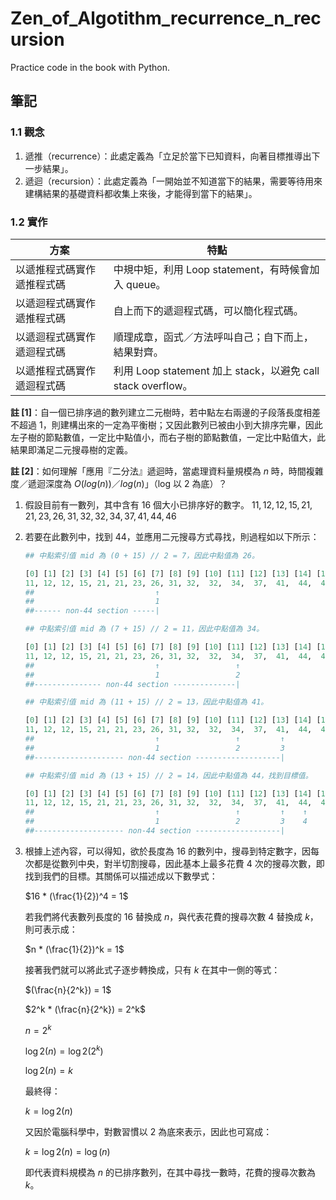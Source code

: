 # Zen_of_Algotithm_recurrence_n_recursion

Practice code in the book with Python.

## 筆記

### 1.1 觀念

1. 遞推（recurrence）：此處定義為「立足於當下已知資料，向著目標推導出下一步結果」。
2. 遞迴（recursion）：此處定義為「一開始並不知道當下的結果，需要等待用來建構結果的基礎資料都收集上來後，才能得到當下的結果」。

### 1.2 實作

| 方案 | 特點 |
| ---- | ---- |
| 以遞推程式碼實作遞推程式碼 | 中規中矩，利用 Loop statement，有時候會加入 queue。|
| 以遞迴程式碼實作遞推程式碼 | 自上而下的遞迴程式碼，可以簡化程式碼。|
| 以遞迴程式碼實作遞迴程式碼 | 順理成章，函式／方法呼叫自己；自下而上，結果對齊。|
| 以遞推程式碼實作遞迴程式碼 | 利用 Loop statement 加上 stack，以避免 call stack overflow。|

**註 [1]**：自一個已排序過的數列建立二元樹時，若中點左右兩邊的子段落長度相差不超過 $1$，則建構出來的一定為平衡樹；又因此數列已被由小到大排序完畢，因此左子樹的節點數值，一定比中點值小，而右子樹的節點數值，一定比中點值大，此結果即滿足二元搜尋樹的定義。

**註 [2]**：如何理解「應用『二分法』遞迴時，當處理資料量規模為 $n$ 時，時間複雜度／遞迴深度為 $O(log(n))$／$log(n)$」（log 以 $2$ 為底）？

1. 假設目前有一數列，其中含有 16 個大小已排序好的數字。
    $11, 12, 12, 15, 21, 21, 23, 26, 31, 32, 32, 34, 37, 41, 44, 46$
2. 若要在此數列中，找到 $44$，並應用二元搜尋方式尋找，則過程如以下所示：

    ```Python
    ## 中點索引值 mid 為 (0 + 15) // 2 = 7，因此中點值為 26。

    [0] [1] [2] [3] [4] [5] [6] [7] [8] [9] [10] [11] [12] [13] [14] [15]
    11, 12, 12, 15, 21, 21, 23, 26, 31, 32,  32,  34,  37,  41,  44,  46
    ##                           ↑
    ##                           1
    ##------ non-44 section -----|
    ```

    ```python
    ## 中點索引值 mid 為 (7 + 15) // 2 = 11，因此中點值為 34。

    [0] [1] [2] [3] [4] [5] [6] [7] [8] [9] [10] [11] [12] [13] [14] [15]
    11, 12, 12, 15, 21, 21, 23, 26, 31, 32,  32,  34,  37,  41,  44,  46
    ##                           ↑                 ↑
    ##                           1                 2
    ##--------------- non-44 section --------------|
    ```

    ```python
    ## 中點索引值 mid 為 (11 + 15) // 2 = 13，因此中點值為 41。

    [0] [1] [2] [3] [4] [5] [6] [7] [8] [9] [10] [11] [12] [13] [14] [15]
    11, 12, 12, 15, 21, 21, 23, 26, 31, 32,  32,  34,  37,  41,  44,  46
    ##                           ↑                 ↑         ↑
    ##                           1                 2         3
    ##-------------------- non-44 section -------------------|
    ```

    ```python
    ## 中點索引值 mid 為 (13 + 15) // 2 = 14，因此中點值為 44，找到目標值。

    [0] [1] [2] [3] [4] [5] [6] [7] [8] [9] [10] [11] [12] [13] [14] [15]
    11, 12, 12, 15, 21, 21, 23, 26, 31, 32,  32,  34,  37,  41,  44,  46
    ##                           ↑                 ↑         ↑    ↑   
    ##                           1                 2         3    4
    ##-------------------- non-44 section -------------------|
    ```

3. 根據上述內容，可以得知，欲於長度為 16 的數列中，搜尋到特定數字，因每次都是從數列中央，對半切割搜尋，因此基本上最多花費 4 次的搜尋次數，即找到我們的目標。其關係可以描述成以下數學式：

    $16 * (\frac{1}{2})^4 = 1$

    若我們將代表數列長度的 $16$ 替換成 $n$，與代表花費的搜尋次數 $4$ 替換成 $k$，則可表示成：

    $n * (\frac{1}{2})^k = 1$

    接著我們就可以將此式子逐步轉換成，只有 $k$ 在其中一側的等式：

    $(\frac{n}{2^k}) = 1$

    $2^k * (\frac{n}{2^k}) = 2^k$

    $n = 2^k$

    $\log{2}(n) = \log{2}(2^k)$

    $\log{2}(n) = k$

    最終得：

    $k = \log{2}(n)$

    又因於電腦科學中，對數習慣以 2 為底來表示，因此也可寫成：

    $k = \log{2}(n) = \log(n)$

    即代表資料規模為 $n$ 的已排序數列，在其中尋找一數時，花費的搜尋次數為 $k$。
